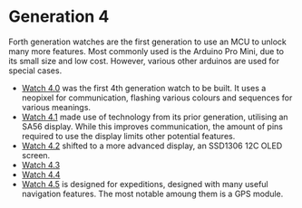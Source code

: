 # Generation 4

Forth generation watches are the first generation to use an MCU to unlock many more features. 
Most commonly used is the Arduino Pro Mini, due to its small size and low cost. However, various other arduinos are used for special cases.

- [Watch 4.0](./Watch4.0/Watch4.0.ino) was the first 4th generation watch to be built. It uses a neopixel for communication, flashing various colours and sequences for various meanings. 
- [Watch 4.1](./Watch4.1/Watch4.1.ino) made use of technology from its prior generation, utilising an SA56 display. While this improves communication, the amount of pins required to use the display limits other potential features.
- [Watch 4.2](./Watch4.2/Watch4.2.ino) shifted to a more advanced display, an SSD1306 12C OLED screen.
- [Watch 4.3](./Watch4.3/Watch4.3.ino)
- [Watch 4.4](./Watch4.4/)
- [Watch 4.5](./Watch4.5/Watch4.5.ino) is designed for expeditions, designed with many useful navigation features. The most notable amoung them is a GPS module.